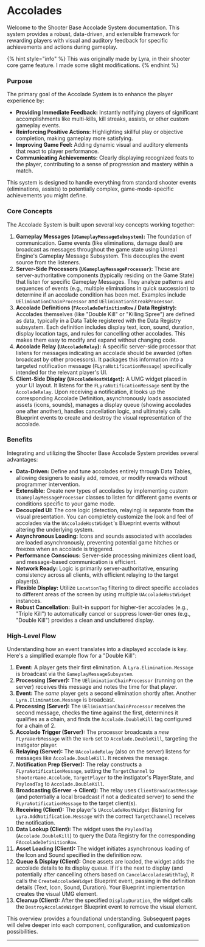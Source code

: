 # Accolades

Welcome to the Shooter Base Accolade System documentation. This system provides a robust, data-driven, and extensible framework for rewarding players with visual and auditory feedback for specific achievements and actions during gameplay.

{% hint style="info" %}
This was originally made by Lyra, in their shooter core game feature. I made some slight modifications.
{% endhint %}

### Purpose

The primary goal of the Accolade System is to enhance the player experience by:

* **Providing Immediate Feedback:** Instantly notifying players of significant accomplishments like multi-kills, kill streaks, assists, or other custom gameplay events.
* **Reinforcing Positive Actions:** Highlighting skillful play or objective completion, making gameplay more satisfying.
* **Improving Game Feel:** Adding dynamic visual and auditory elements that react to player performance.
* **Communicating Achievements:** Clearly displaying recognized feats to the player, contributing to a sense of progression and mastery within a match.

This system is designed to handle everything from standard shooter events (eliminations, assists) to potentially complex, game-mode-specific achievements you might define.

### Core Concepts

The Accolade System is built upon several key concepts working together:

1. **Gameplay Messages (`UGameplayMessageSubsystem`):** The foundation of communication. Game events (like eliminations, damage dealt) are broadcast as messages throughout the game state using Unreal Engine's Gameplay Message Subsystem. This decouples the event source from the listeners.
2. **Server-Side Processors (`UGameplayMessageProcessor`):** These are server-authoritative components (typically residing on the Game State) that listen for specific Gameplay Messages. They analyze patterns and sequences of events (e.g., multiple eliminations in quick succession) to determine if an accolade condition has been met. Examples include `UEliminationChainProcessor` and `UEliminationStreakProcessor`.
3. **Accolade Definitions (`FAccoladeDefinitionRow` / Data Registry):** Accolades themselves (like "Double Kill" or "Killing Spree") are defined as data, typically in a Data Table registered with the Data Registry subsystem. Each definition includes display text, icon, sound, duration, display location tags, and rules for cancelling other accolades. This makes them easy to modify and expand without changing code.
4. **Accolade Relay (`UAccoladeRelay`):** A specific server-side processor that listens for messages indicating an accolade should be awarded (often broadcast by other processors). It packages this information into a targeted notification message (`FLyraNotificationMessage`) specifically intended for the relevant player's UI.
5. **Client-Side Display (`UAccoladeHostWidget`):** A UMG widget placed in your UI layout. It listens for the `FLyraNotificationMessage` sent by the `AccoladeRelay`. Upon receiving a notification, it looks up the corresponding Accolade Definition, asynchronously loads associated assets (icons, sounds), manages a display queue (showing accolades one after another), handles cancellation logic, and ultimately calls Blueprint events to create and destroy the visual representation of the accolade.

### Benefits

Integrating and utilizing the Shooter Base Accolade System provides several advantages:

* **Data-Driven:** Define and tune accolades entirely through Data Tables, allowing designers to easily add, remove, or modify rewards without programmer intervention.
* **Extensible:** Create new types of accolades by implementing custom `UGameplayMessageProcessor` classes to listen for different game events or conditions specific to your game mode.
* **Decoupled UI:** The core logic (detection, relaying) is separate from the visual presentation. You can completely customize the look and feel of accolades via the `UAccoladeHostWidget`'s Blueprint events without altering the underlying system.
* **Asynchronous Loading:** Icons and sounds associated with accolades are loaded asynchronously, preventing potential game hitches or freezes when an accolade is triggered.
* **Performance Conscious:** Server-side processing minimizes client load, and message-based communication is efficient.
* **Network Ready:** Logic is primarily server-authoritative, ensuring consistency across all clients, with efficient relaying to the target player(s).
* **Flexible Display:** Utilize `LocationTag` filtering to direct specific accolades to different areas of the screen by using multiple `UAccoladeHostWidget` instances.
* **Robust Cancellation:** Built-in support for higher-tier accolades (e.g., "Triple Kill") to automatically cancel or suppress lower-tier ones (e.g., "Double Kill") provides a clean and uncluttered display.

### High-Level Flow

Understanding how an event translates into a displayed accolade is key. Here's a simplified example flow for a "Double Kill":

1. **Event:** A player gets their first elimination. A `Lyra.Elimination.Message` is broadcast via the `GameplayMessageSubsystem`.
2. **Processing (Server):** The `UEliminationChainProcessor` (running on the server) receives this message and notes the time for that player.
3. **Event:** The _same_ player gets a second elimination shortly after. Another `Lyra.Elimination.Message` is broadcast.
4. **Processing (Server):** The `UEliminationChainProcessor` receives the second message, checks the time against the first, determines it qualifies as a chain, and finds the `Accolade.DoubleKill` tag configured for a chain of 2.
5. **Accolade Trigger (Server):** The processor broadcasts a _new_ `FLyraVerbMessage` with the `Verb` set to `Accolade.DoubleKill`, targeting the instigator player.
6. **Relaying (Server):** The `UAccoladeRelay` (also on the server) listens for messages like `Accolade.DoubleKill`. It receives the message.
7. **Notification Prep (Server):** The relay constructs a `FLyraNotificationMessage`, setting the `TargetChannel` to `ShooterGame.Accolade`, `TargetPlayer` to the instigator's PlayerState, and `PayloadTag` to `Accolade.DoubleKill`.
8. **Broadcasting (Server -> Client):** The relay uses `ClientBroadcastMessage` (and potentially a local broadcast if not a dedicated server) to send the `FLyraNotificationMessage` to the target client(s).
9. **Receiving (Client):** The player's `UAccoladeHostWidget` (listening for `Lyra.AddNotification.Message` with the correct `TargetChannel`) receives the notification.
10. **Data Lookup (Client):** The widget uses the `PayloadTag` (`Accolade.DoubleKill`) to query the Data Registry for the corresponding `FAccoladeDefinitionRow`.
11. **Asset Loading (Client):** The widget initiates asynchronous loading of the Icon and Sound specified in the definition row.
12. **Queue & Display (Client):** Once assets are loaded, the widget adds the accolade details to its display queue. If it's the next to display (and potentially after cancelling others based on `CancelAccoladesWithTag`), it calls the `CreateAccoladeWidget` Blueprint event, passing in the definition details (Text, Icon, Sound, Duration). Your Blueprint implementation creates the visual UMG element.
13. **Cleanup (Client):** After the specified `DisplayDuration`, the widget calls the `DestroyAccoladeWidget` Blueprint event to remove the visual element.

This overview provides a foundational understanding. Subsequent pages will delve deeper into each component, configuration, and customization possibilities.

***
